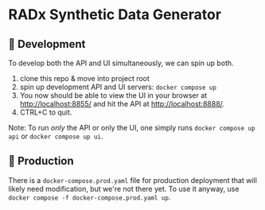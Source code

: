 # RADx Synthetic Data Generator

## 🚧 Development

To develop both the API and UI simultaneously, we can spin up both.

1. clone this repo & move into project root
2. spin up development API and UI servers: `docker compose up`
3. You now should be able to view the UI in your browser at [http://localhost:8855/](http://localhost:8855/) and hit the API at [http://localhost:8888/](http://localhost:8888/).
4. CTRL+C to quit.

Note: To run _only_ the API or only the UI, one simply runs `docker compose up api` or `docker compose up ui`.

## 🎁 Production

There is a `docker-compose.prod.yaml` file for production deployment that will likely need modification, but we're not there yet. To use it anyway, use `docker compose -f docker-compose.prod.yaml up`.

